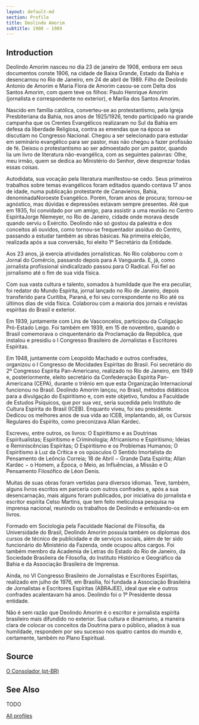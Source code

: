 ```yaml
---
layout: default-md
section: Profile
title: Deolindo Amorim
subtitle: 1908 – 1989
---
```


## Introduction
Deolindo Amorim nasceu no dia 23 de janeiro de 1908, embora em seus documentos conste 1906, na cidade de Baixa Grande, Estado da Bahia e desencarnou no Rio de Janeiro, em 24 de abril de 1989. Filho de Deolindo Antonio de Amorim e Maria Flora de Amorim casou-se com Delta dos Santos Amorim, com quem teve os filhos: Paulo Henrique Amorim (jornalista e correspondente no exterior), e Marília dos Santos Amorim.

Nascido em família católica, converteu-se ao protestantismo, pela Igreja Presbiteriana da Bahia, nos anos de 1925/1926, tendo participado na grande campanha que os Crentes Evangélicos realizaram no Sul da Bahia em defesa da liberdade Religiosa, contra as emendas que na época se discutiam no Congresso Nacional. Chegou a ser selecionado para estudar em seminário evangélico para ser pastor, mas não chegou a fazer profissão de fé. Deixou o protestantismo ao ser admoestado por um pastor, quando lia um livro de literatura não-evangélica, com as seguintes palavras: Olhe, meu irmão, quem se dedica ao Ministério do Senhor, deve desprezar todas essas coisas.

Autodidata, sua vocação pela literatura manifestou-se cedo. Seus primeiros trabalhos sobre temas evangélicos foram editados quando contava 17 anos de idade, numa publicação protestante de Canavieiros, Bahia, denominadaNoroeste Evangélico. Porém, foram anos de procura; tornou-se agnóstico, mas dúvidas e depressões estavam sempre presentes. Até que em 1935, foi convidado por um amigo, para assistir a uma reunião no Centro EspíritaJorge Niemeyer, no Rio de Janeiro, cidade onde morava desde quando serviu o Exército. Deolindo não só gostou da palestra e dos conceitos ali ouvidos, como tornou-se frequentador assíduo do Centro, passando a estudar também as obras básicas. Na primeira eleição, realizada após a sua conversão, foi eleito 1º  Secretário da Entidade.

Aos 23 anos, já exercia atividades jornalísticas. No Rio colaborou com o Jornal do Comércio, passando depois para A Vanguarda. E, já, como jornalista profissional sindicalizado passou para O Radical. Foi fiel ao jornalismo até o fim de sua vida física.

Com sua vasta cultura e talento, somados à humildade que lhe era peculiar, foi redator do Mundo Espírita, jornal lançado no Rio de Janeiro, depois transferido para Curitiba, Paraná, e foi seu correspondente no Rio até os últimos dias de vida física. Colaborou com a maioria dos jornais e revistas espíritas do Brasil e exterior.

Em 1939, juntamente com Lins de Vasconcelos, participou da Coligação Pró-Estado Leigo. Foi também em 1939, em 15 de novembro, quando o Brasil comemorava o cinquentenário da Proclamação da República, que instalou e presidiu o I Congresso Brasileiro de Jornalistas e Escritores Espíritas.

Em 1948, juntamente com Leopoldo Machado e outros confrades, organizou o I Congresso de Mocidades Espíritas do Brasil. Foi secretário do 2º Congresso Espírita Pan-Americano, realizado no Rio de Janeiro, em 1949 e, posteriormente, eleito secretário da Confederação Espírita Pan-Americana (CEPA), durante o triênio em que esta Organização Internacional funcionou no Brasil. Deolindo Amorim lançou, no Brasil, métodos didáticos para a divulgação do Espiritismo e, com este objetivo, fundou a Faculdade de Estudos Psíquicos, que por sua vez, seria sucedida pelo Instituto de Cultura Espírita do Brasil (ICEB). Enquanto viveu, foi seu presidente. Dedicou os melhores anos de sua vida ao ICEB, implantando, ali, os Cursos Regulares do Espírito, como preconizava Allan Kardec.

Escreveu, entre outros, os livros: O Espiritismo e as Doutrinas Espiritualistas; Espiritismo e Criminologia; Africanismo e Espiritismo; Ideias e Reminiscências Espíritas; O Espiritismo e os Problemas Humanos; O Espiritismo à Luz da Crítica e os opúsculos O Sentido Imortalista do Pensamento de Leôncio Correia; 18 de Abril − Grande Data Espírita; Allan Kardec − o Homem, a Época, o Meio, as Influências, a Missão e O Pensamento Filosófico de Léon Denis.

Muitas de suas obras foram vertidas para diversos idiomas. Teve, também, alguns livros escritos em parceria com outros confrades e, após a sua desencarnação, mais alguns foram publicados, por iniciativa do jornalista e escritor espírita Celso Martins, que tem feito meticulosa pesquisa na imprensa nacional, reunindo os trabalhos de Deolindo e enfeixando-os em livros.
 

Formado em Sociologia pela Faculdade Nacional de Filosofia, da Universidade do Brasil, Deolindo Amorim possuía também os diplomas dos cursos de técnico de publicidade e de serviços sociais, além de ter sido funcionário do Ministério da Fazenda, onde ocupou altos cargos. Foi também membro da Academia de Letras do Estado do Rio de Janeiro, da Sociedade Brasileira de Filosofia, do Instituto Histórico e Geográfico da Bahia e da Associação Brasileira de Imprensa.

Ainda, no VI Congresso Brasileiro de Jornalistas e Escritores Espíritas, realizado em julho de 1976, em Brasília, foi fundada a Associação Brasileira de Jornalistas e Escritores Espíritas (ABRAJEE), ideal que ele e outros confrades acalentavam há anos. Deolindo foi o 1º Presidente dessa entidade.

Não é sem razão que Deolindo Amorim é o escritor e jornalista espírita brasileiro mais difundido no exterior. Sua cultura e dinamismo, a maneira clara de colocar os conceitos da Doutrina para o público, aliados à sua humildade, respondem por seu sucesso nos quatro cantos do mundo e, certamente, também no Plano Espiritual.
 
## Source
[O Consolador (pt-BR)](http://www.oconsolador.com.br/linkfixo/biografias/deolindo.html)

## See Also
TODO

<a href="/profiles" class="button">All profiles</a>
